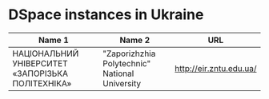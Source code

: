 #  DSpace instances in Ukraine

| Name 1 | Name 2 | URL |
|--------|--------|-----|
| НАЦІОНАЛЬНИЙ УНІВЕРСИТЕТ «ЗАПОРІЗЬКА ПОЛІТЕХНІКА»  | "Zaporizhzhia Polytechnic" National University | http://eir.zntu.edu.ua/ |
